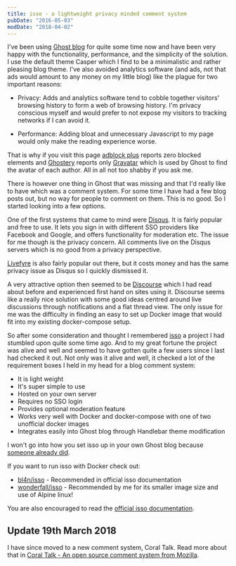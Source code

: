 ```yaml
---
title: isso - a lightweight privacy minded comment system
pubDate: "2016-05-03"
modDate: "2018-04-02"
---
```


I've been using [Ghost blog](https://ghost.org/developers/) for quite some time now and have been very happy with the functionality, performance, and the simplicity of the solution. I use the default theme Casper which I find to be a minimalistic and rather pleasing blog theme. I've also avoided analytics software (and ads, not that ads would amount to any money on my little blog) like the plague for two important reasons:

- Privacy: Adds and analytics software tend to cobble together visitors' browsing history to form a web of browsing history. I'm privacy conscious myself and would prefer to not expose my visitors to tracking networks if I can avoid it.

- Performance: Adding bloat and unnecessary Javascript to my page would only make the reading experience worse.

That is why if you visit this page [adblock plus](https://adblockplus.org/) reports zero blocked elements and [Ghostery](https://www.ghostery.com/) reports only [Gravatar](https://en.gravatar.com/) which is used by Ghost to find the avatar of each author. All in all not too shabby if you ask me.

There is however one thing in Ghost that was missing and that I'd really like to have which was a comment system. For some time I have had a few blog posts out, but no way for people to comment on them. This is no good. So I started looking into a few options.

One of the first systems that came to mind were [Disqus](https://disqus.com/). It is fairly popular and free to use. It lets you sign in with different SSO providers like Facebook and Google, and offers functionality for moderation etc. The issue for me though is the privacy concern. All comments live on the Disqus servers which is no good from a privacy perspective.

[Livefyre](http://web.livefyre.com/conversation-apps/) is also fairly popular out there, but it costs money and has the same privacy issue as Disqus so I quickly dismissed it.

A very attractive option then seemed to be [Discourse](https://www.discourse.org/) which I had read about before and experienced first hand on sites using it. Discourse seems like a really nice solution with some good ideas centred around live discussions through notifications and a flat thread view. The only issue for me was the difficulty in finding an easy to set up Docker image that would fit into my existing docker-compose setup.

So after some consideration and thought I remembered [isso](https://posativ.org/isso/) a project I had stumbled upon quite some time ago. And to my great fortune the project was alive and well and seemed to have gotten quite a few users since I last had checked it out. Not only was it alive and well, it checked a lot of the requirement boxes I held in my head for a blog comment system:

- It is light weight
- It's super simple to use
- Hosted on your own server
- Requires no SSO login
- Provides optional moderation feature
- Works very well with Docker and docker-compose with one of two unofficial docker images
- Integrates easily into Ghost blog through Handlebar theme modification

I won't go into how you set isso up in your own Ghost blog because [someone already did](https://blog.slowb.ro/integrating-privacy-aware-comment-system-to-a-blog-part-1/).

If you want to run isso with Docker check out:

- [bl4n/isso](https://hub.docker.com/r/bl4n/isso/) - Recommended in official isso documentation
- [wonderfall/isso](https://hub.docker.com/r/wonderfall/isso/) - Recommended by me for its smaller image size and use of Alpine linux!

You are also encouraged to read the [official isso documentation](https://posativ.org/isso/docs/).

## Update 19th March 2018

I have since moved to a new comment system, Coral Talk. Read more about that in [Coral Talk - An open source comment system from Mozilla](https://snorre.io/setting-up-coral-talk/).
